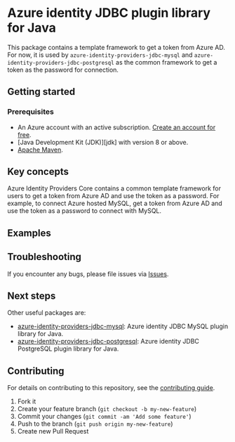 # Azure identity JDBC plugin library for Java
 
This package contains a template framework to get a token from Azure AD. 
For now, it is used by `azure-identity-providers-jdbc-mysql` and `azure-identity-providers-jdbc-postgresql` as the common framework
to get a token as the password for connection.
 
## Getting started

### Prerequisites

- An Azure account with an active subscription. [Create an account for free](https://azure.microsoft.com/free/?WT.mc_id=A261C142F).
- [Java Development Kit (JDK)][jdk] with version 8 or above.
- [Apache Maven](https://maven.apache.org/download.cgi).

## Key concepts

Azure Identity Providers Core contains a common template framework for users to get a token from Azure AD and 
use the token as a password. For example, to connect Azure hosted MySQL, get a token from Azure AD and use the 
token as a password to connect with MySQL.

## Examples

## Troubleshooting
If you encounter any bugs, please file issues via [Issues](https://github.com/Azure/azure-sdk-for-java/issues).

## Next steps
Other useful packages are:
* [azure-identity-providers-jdbc-mysql][azure-identity-providers-jdbc-mysql]:  Azure identity JDBC MySQL plugin library for Java.
* [azure-identity-providers-jdbc-postgresql][azure-identity-providers-jdbc-postgresql]:  Azure identity JDBC PostgreSQL plugin library for Java.

## Contributing

For details on contributing to this repository, see the [contributing guide](https://github.com/Azure/azure-sdk-for-java/blob/main/CONTRIBUTING.md).

1. Fork it
1. Create your feature branch (`git checkout -b my-new-feature`)
1. Commit your changes (`git commit -am 'Add some feature'`)
1. Push to the branch (`git push origin my-new-feature`)
1. Create new Pull Request


<!-- LINKS -->
[azure-identity-providers-jdbc-mysql]: https://github.com/Azure/azure-sdk-for-java/tree/release/spring-cloud-azure-4.4.0-beta.1/sdk/jdbc/azure-identity-providers-jdbc-mysql
[azure-identity-providers-jdbc-postgresql]: https://github.com/Azure/azure-sdk-for-java/tree/release/spring-cloud-azure-4.4.0-beta.1/sdk/jdbc//azure-identity-providers-jdbc-postgresql
